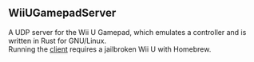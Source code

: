 ## WiiUGamepadServer

A UDP server for the Wii U Gamepad, which emulates a controller and is written in Rust for GNU/Linux. \
Running the [client](https://github.com/Crayon2000/MiisendU-Wii-U) requires a jailbroken Wii U with Homebrew.
